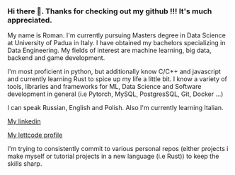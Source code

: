 ### Hi there 👋. Thanks for checking out my github !!! It's much appreciated.

My name is Roman. I'm currently pursuing Masters degree in Data Science at University of Padua in Italy. I have obtained my bachelors specializing in Data Engineering. My fields of interest are machine learning, big data, backend and game development. 

I'm most proficient in python, but additionally know C/C++ and javascript and currently learning Rust to spice up my life a little bit. I know a variety of tools, libraries and frameworks for ML, Data Science and Software development in general (i.e Pytorch, MySQL, PostgresSQL, Git, Docker ...)

I can speak Russian, English and Polish. Also I'm currently learning Italian.

[My linkedin](www.linkedin.com/in/romangellert)

[My lettcode profile](https://leetcode.com/Rogel2022/)

I'm trying to consistently commit to various personal repos (either projects i make myself or tutorial projects in a new language (i.e Rust)) to keep the skills sharp. 

<!--
**RoGellert/RoGellert** is a ✨ _special_ ✨ repository because its `README.md` (this file) appears on your GitHub profile.

Here are some ideas to get you started:

- 🔭 I’m currently working on ...
- 🌱 I’m currently learning ...
- 👯 I’m looking to collaborate on ...
- 🤔 I’m looking for help with ...
- 💬 Ask me about ...
- 📫 How to reach me: ...
- 😄 Pronouns: ...
- ⚡ Fun fact: ...
-->
